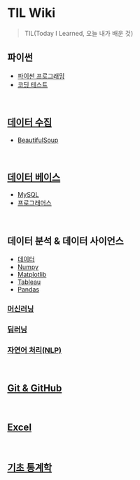 # TIL Wiki
> TIL(Today I Learned, 오늘 내가 배운 것)  
  
## 파이썬
- [파이썬 프로그래밍](https://github.com/trustyourse1f/TIL/tree/master/Python)
- [코딩 테스트](https://github.com/trustyourse1f/TIL/tree/master/Algorithm)

</br>

## [데이터 수집](https://github.com/trustyourse1f/TIL/tree/master/Webscraping_basic)
- [BeautifulSoup](https://github.com/trustyourse1f/TIL/tree/master/Webscraping_basic/BeautifulSoup)

</br>

##  [데이터 베이스](https://github.com/trustyourse1f/TIL/tree/master/Database)
- [MySQL](https://github.com/trustyourse1f/TIL/tree/master/Database/%EC%99%95%EC%B4%88%EB%B3%B4%EC%9A%A9!%20%EA%B0%96%EA%B3%A0%20%EB%85%B8%EB%8A%94%20MySQL%20%EB%8D%B0%EC%9D%B4%ED%84%B0%EB%B2%A0%EC%9D%B4%EC%8A%A4%20%EA%B0%95%EC%A2%8C)  
- [프로그래머스](https://github.com/trustyourse1f/TIL/tree/master/Database/%ED%94%84%EB%A1%9C%EA%B7%B8%EB%9E%98%EB%A8%B8%EC%8A%A4)

</br>

## 데이터 분석 & 데이터 사이언스
- [데이터](https://github.com/trustyourse1f/TIL/blob/master/Data_Visualization/%EB%8D%B0%EC%9D%B4%ED%84%B0.md)
- [Numpy](https://github.com/trustyourse1f/TIL/tree/master/Data_Visualization/Numpy)
- [Matplotlib](https://github.com/trustyourse1f/TIL/tree/master/Data_Visualization/Matplotlib) 
- [Tableau]()
- [Pandas](https://github.com/trustyourse1f/TIL/blob/master/Data_Visualization/Pandas/Pandas.md)
  
### [머신러닝](https://github.com/trustyourse1f/TIL/tree/master/Machine_learning)

### [딥러닝](https://github.com/trustyourse1f/TIL/tree/master/Deep_learning)

### [자연어 처리(NLP)](https://github.com/trustyourse1f/TIL/tree/master/NLP)

</br>

  
## [Git & GitHub](https://github.com/trustyourse1f/TIL/tree/master/Git)


</br>

## [Excel](https://github.com/trustyourse1f/TIL/tree/master/Excel)


</br>

## [기초 통계학](https://github.com/trustyourse1f/TIL/tree/master/Basic_Statistics)